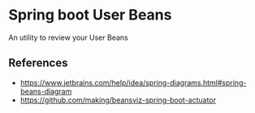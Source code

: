 # Spring boot User Beans
An utility to review your User Beans

## References

- https://www.jetbrains.com/help/idea/spring-diagrams.html#spring-beans-diagram
- https://github.com/making/beansviz-spring-boot-actuator